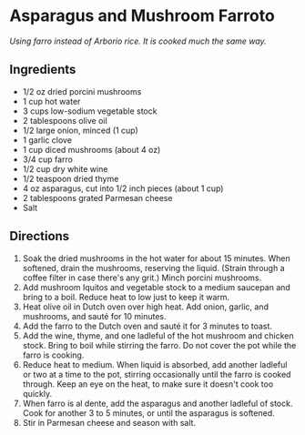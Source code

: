 # Asparagus and Mushroom Farroto

*Using farro instead of Arborio rice. It is cooked much the same way.*

## Ingredients

- 1/2 oz dried porcini mushrooms
- 1 cup hot water
- 3 cups low-sodium vegetable stock
- 2 tablespoons olive oil
- 1/2 large onion, minced (1 cup)
- 1 garlic clove
- 1 cup diced mushrooms (about 4 oz)
- 3/4 cup farro
- 1/2 cup dry white wine
- 1/2 teaspoon dried thyme
- 4 oz asparagus, cut into 1/2 inch pieces (about 1 cup)
- 2 tablespoons grated Parmesan cheese
- Salt

## Directions

1. Soak the dried mushrooms in the hot water for about 15 minutes. When softened, drain the mushrooms, reserving the liquid. (Strain through a coffee filter in case there's any grit.) Minch porcini mushrooms.
2. Add mushroom Iquitos and vegetable stock to a medium saucepan and bring to a boil. Reduce heat to low just to keep it warm.
3. Heat olive oil in Dutch oven over high heat. Add onion, garlic, and mushrooms, and sauté for 10 minutes.
4. Add the farro to the Dutch oven and sauté it for 3 minutes to toast.
5. Add the wine, thyme, and one ladleful of the hot mushroom and chicken stock. Bring to boil while stirring the farro. Do not cover the pot while the farro is cooking.
6. Reduce heat to medium. When liquid is absorbed, add another ladleful or two at a time to the pot, stirring occasionally until the farro is cooked through. Keep an eye on the heat, to make sure it doesn't cook too quickly.
7. When farro is al dente, add the asparagus and another ladleful of stock. Cook for another 3 to 5 minutes, or until the asparagus is softened.
8. Stir in Parmesan cheese and season with salt.